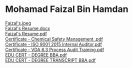 # Mohamad Faizal Bin Hamdan

[Faizal's.jpeg](https://user-images.githubusercontent.com/53597565/97986061-1971ce00-1e14-11eb-8c7a-3ffa3b467cc4.jpeg)
<br />[Faizal's Resume.docx](https://github.com/payjalje/resume/files/5481207/Faizal.s.Resume.docx)
<br />[Faizal's Resume.pdf](https://github.com/payjalje/resume)
<br />[Certificate - Chemical Safety Management .pdf](https://github.com/payjalje/resume/files/5480916/Certificate.-.Chemical.Safety.Management.pdf)
<br />[Certificate - ISO 9001 2015 Internal Auditor.pdf](https://github.com/payjalje/resume/files/5480917/Certificate.-.ISO.9001.2015.Internal.Auditor.pdf)
<br />[Certificate - VDA 6.3 Process Audit Training.pdf](https://github.com/payjalje/resume/files/5480919/Certificate.-.VDA.6.3.Process.Audit.Training.pdf)
<br />[EDU CERT - DEGREE BBA.pdf](https://github.com/payjalje/resume/files/5480920/EDU.CERT.-.DEGREE.BBA.pdf)
<br />[EDU CERT - DEGREE TRANSCRIPT BBA.pdf](https://github.com/payjalje/resume/files/5480921/EDU.CERT.-.DEGREE.TRANSCRIPT.BBA.pdf)
